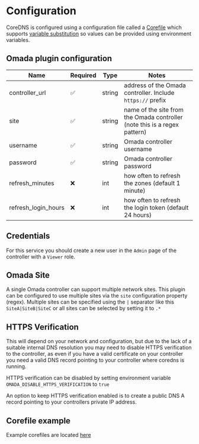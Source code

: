 # Configuration

CoreDNS is configured using a configuration file called a [Corefile](https://coredns.io/2017/07/23/corefile-explained/) which supports [variable substitution](https://coredns.io/manual/configuration/#environment-variables) so values can be provided using environment variables.



## Omada plugin configuration

| Name                | Required | Type   | Notes                                                                    |
| ------------------- | -------- | ------ | ------------------------------------------------------------------------ |
| controller_url      | ✅       | string | address of the Omada controller. Include `https://` prefix               |
| site                | ✅       | string | name of the site from the Omada controller (note this is a regex pattern) |
| username            | ✅       | string | Omada controller username                                                |
| password            | ✅       | string | Omada controller password                                                |
| refresh_minutes     | ❌       | int    | how often to refresh the zones (default 1 minute)                        |
| refresh_login_hours | ❌       | int    | how often to refresh the login token (default 24 hours)                  |

## Credentials

For this service you should create a new user in the `Admin` page of the controller with a `Viewer` role.

## Omada Site

A single Omada controller can support multiple network sites. This plugin can be configured to use multiple sites via the `site` configuration property (regex). Multiple sites can be specified using the `|` separator like this `SiteA|SiteB|SiteC` or all sites can be selected by setting it to `.*`

## HTTPS Verification

This will depend on your network and configuration, but due to the lack of a suitable internal DNS resolution you may need to disable HTTPS verification to the controller, as even if you have a valid certificate on your controller you need a valid DNS record pointing to your controller where coredns is running.

HTTPS verification can be disabled by setting environment variable `OMADA_DISABLE_HTTPS_VERIFICATION` to `true`

An option to keep HTTPS verification enabled is to create a public DNS A record pointing to your controllers private IP address.

## Corefile example

Example corefiles are located [here](../corefile-examples)
